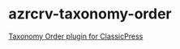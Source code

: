 # azrcrv-taxonomy-order
[Taxonomy Order plugin for ClassicPress](https://development.azurecurve.co.uk/classicpress-plugins/taxonomy-order/)
